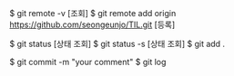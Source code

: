 $ git remote -v [조회]
$ git remote add origin https://github.com/seongeunjo/TIL.git  [등록]

$ git status [상태 조회]
$ git status -s [상태 조회]
$ git add .

$ git commit -m "your comment"
$ git log
